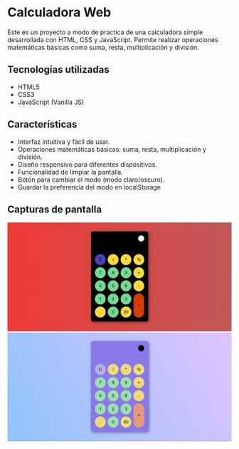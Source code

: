 # Calculadora Web
Este es un proyecto a modo de practica de una calculadora simple desarrollada con HTML, CSS y JavaScript. Permite realizar operaciones matemáticas básicas como suma, resta, multiplicación y división.

## Tecnologías utilizadas
- HTML5
- CSS3
- JavaScript (Vanilla JS)

## Características
- Interfaz intuitiva y fácil de usar.
- Operaciones matemáticas básicas: suma, resta, multiplicación y división.
- Diseño responsivo para diferentes dispositivos.
- Funcionalidad de limpiar la pantalla.
- Botón para cambiar el modo (modo claro/oscuro).
- Guardar la preferencia del modo en localStorage

## Capturas de pantalla
![Calculadora web](capturadarkmode.png)
![Calculadora web](capturalightmode.png)

